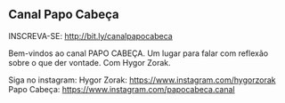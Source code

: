 ## Canal Papo Cabeça

INSCREVA-SE: http://bit.ly/canalpapocabeca

Bem-vindos ao canal PAPO CABEÇA. Um lugar para falar com reflexão sobre o que der vontade. Com Hygor Zorak.

Siga no instagram:
Hygor Zorak: https://www.instagram.com/hygorzorak
Papo Cabeça: https://www.instagram.com/papocabeca.canal
